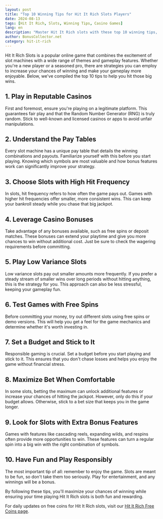 ```yaml
---
layout: post
title: "Top 10 Winning Tips for Hit It Rich Slots Players"
date: 2024-08-13
tags: [Hit It Rich, Slots, Winning Tips, Casino Games]
lang: en
description: "Master Hit It Rich slots with these top 10 winning tips, designed to increase your chances of scoring big and having more fun."
author: BonusCollector.net
category: hit-it-rich
---
```


Hit It Rich Slots is a popular online game that combines the excitement of slot machines with a wide range of themes and gameplay features. Whether you're a new player or a seasoned pro, there are strategies you can employ to increase your chances of winning and make your gameplay more enjoyable. Below, we've compiled the top 10 tips to help you hit those big wins.

## 1. Play in Reputable Casinos

First and foremost, ensure you're playing on a legitimate platform. This guarantees fair play and that the Random Number Generator (RNG) is truly random. Stick to well-known and licensed casinos or apps to avoid unfair manipulations.

## 2. Understand the Pay Tables

Every slot machine has a unique pay table that details the winning combinations and payouts. Familiarize yourself with this before you start playing. Knowing which symbols are most valuable and how bonus features work can significantly improve your strategy.

## 3. Choose Slots with High Hit Frequency

In slots, hit frequency refers to how often the game pays out. Games with higher hit frequencies offer smaller, more consistent wins. This can keep your bankroll steady while you chase that big jackpot.

## 4. Leverage Casino Bonuses

Take advantage of any bonuses available, such as free spins or deposit matches. These bonuses can extend your playtime and give you more chances to win without additional cost. Just be sure to check the wagering requirements before committing.

## 5. Play Low Variance Slots

Low variance slots pay out smaller amounts more frequently. If you prefer a steady stream of smaller wins over long periods without hitting anything, this is the strategy for you. This approach can also be less stressful, keeping your gameplay fun.

## 6. Test Games with Free Spins

Before committing your money, try out different slots using free spins or demo versions. This will help you get a feel for the game mechanics and determine whether it's worth investing in.

## 7. Set a Budget and Stick to It

Responsible gaming is crucial. Set a budget before you start playing and stick to it. This ensures that you don't chase losses and helps you enjoy the game without financial stress.

## 8. Maximize Bet When Comfortable

In some slots, betting the maximum can unlock additional features or increase your chances of hitting the jackpot. However, only do this if your budget allows. Otherwise, stick to a bet size that keeps you in the game longer.

## 9. Look for Slots with Extra Bonus Features

Games with features like cascading reels, expanding wilds, and respins often provide more opportunities to win. These features can turn a regular spin into a big win with the right combination of symbols.

## 10. Have Fun and Play Responsibly

The most important tip of all: remember to enjoy the game. Slots are meant to be fun, so don't take them too seriously. Play for entertainment, and any winnings will be a bonus.

By following these tips, you'll maximize your chances of winning while ensuring your time playing Hit It Rich slots is both fun and rewarding.

For daily updates on free coins for Hit It Rich slots, visit our [Hit It Rich Free Coins page](https://bonuscollector.net/hit-it-rich-free-coins/).